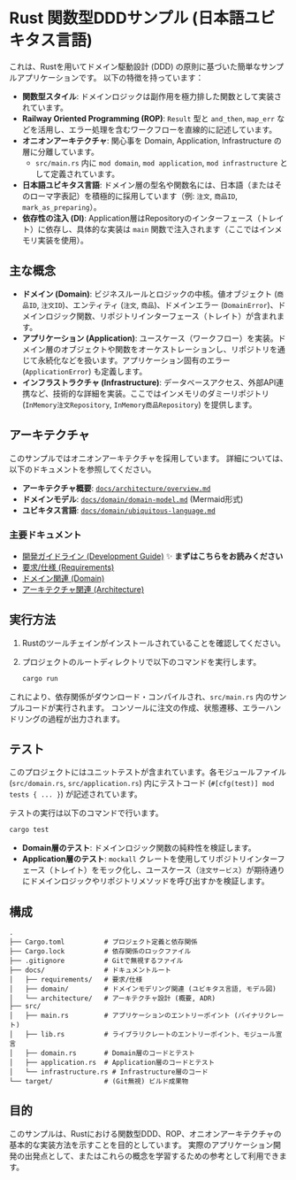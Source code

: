 # Rust 関数型DDDサンプル (日本語ユビキタス言語)

これは、Rustを用いてドメイン駆動設計 (DDD) の原則に基づいた簡単なサンプルアプリケーションです。
以下の特徴を持っています：

*   **関数型スタイル**: ドメインロジックは副作用を極力排した関数として実装されています。
*   **Railway Oriented Programming (ROP)**: `Result` 型と `and_then`, `map_err` などを活用し、エラー処理を含むワークフローを直線的に記述しています。
*   **オニオンアーキテクチャ**: 関心事を Domain, Application, Infrastructure の層に分離しています。
    *   `src/main.rs` 内に `mod domain`, `mod application`, `mod infrastructure` として定義されています。
*   **日本語ユビキタス言語**: ドメイン層の型名や関数名には、日本語（またはそのローマ字表記）を積極的に採用しています（例: `注文`, `商品ID`, `mark_as_preparing`）。
*   **依存性の注入 (DI)**: Application層はRepositoryのインターフェース（トレイト）に依存し、具体的な実装は `main` 関数で注入されます（ここではインメモリ実装を使用）。

## 主な概念

*   **ドメイン (Domain)**: ビジネスルールとロジックの中核。値オブジェクト (`商品ID`, `注文ID`)、エンティティ (`注文`, `商品`)、ドメインエラー (`DomainError`)、ドメインロジック関数、リポジトリインターフェース（トレイト）が含まれます。
*   **アプリケーション (Application)**: ユースケース（ワークフロー）を実装。ドメイン層のオブジェクトや関数をオーケストレーションし、リポジトリを通じて永続化などを扱います。アプリケーション固有のエラー (`ApplicationError`) も定義します。
*   **インフラストラクチャ (Infrastructure)**: データベースアクセス、外部API連携など、技術的な詳細を実装。ここではインメモリのダミーリポジトリ (`InMemory注文Repository`, `InMemory商品Repository`) を提供します。

## アーキテクチャ

このサンプルではオニオンアーキテクチャを採用しています。
詳細については、以下のドキュメントを参照してください。

*   **アーキテクチャ概要**: [`docs/architecture/overview.md`](docs/architecture/overview.md)
*   **ドメインモデル**: [`docs/domain/domain-model.md`](docs/domain/domain-model.md) (Mermaid形式)
*   **ユビキタス言語**: [`docs/domain/ubiquitous-language.md`](docs/domain/ubiquitous-language.md)

### 主要ドキュメント

*   [開発ガイドライン (Development Guide)](docs/DEVELOPMENT_GUIDE.md) ✨ **まずはこちらをお読みください**
*   [要求/仕様 (Requirements)](docs/requirements/)
*   [ドメイン関連 (Domain)](docs/domain/)
*   [アーキテクチャ関連 (Architecture)](docs/architecture/)

## 実行方法

1.  Rustのツールチェインがインストールされていることを確認してください。
2.  プロジェクトのルートディレクトリで以下のコマンドを実行します。

    ```bash
    cargo run
    ```

これにより、依存関係がダウンロード・コンパイルされ、`src/main.rs` 内のサンプルコードが実行されます。
コンソールに注文の作成、状態遷移、エラーハンドリングの過程が出力されます。

## テスト

このプロジェクトにはユニットテストが含まれています。各モジュールファイル (`src/domain.rs`, `src/application.rs`) 内にテストコード (`#[cfg(test)] mod tests { ... }`) が記述されています。

テストの実行は以下のコマンドで行います。

```bash
cargo test
```

*   **Domain層のテスト**: ドメインロジック関数の純粋性を検証します。
*   **Application層のテスト**: `mockall` クレートを使用してリポジトリインターフェース（トレイト）をモック化し、ユースケース（`注文サービス`）が期待通りにドメインロジックやリポジトリメソッドを呼び出すかを検証します。

## 構成

```
.
├── Cargo.toml          # プロジェクト定義と依存関係
├── Cargo.lock          # 依存関係のロックファイル
├── .gitignore          # Gitで無視するファイル
├── docs/               # ドキュメントルート
│   ├── requirements/   # 要求/仕様
│   ├── domain/         # ドメインモデリング関連 (ユビキタス言語, モデル図)
│   └── architecture/   # アーキテクチャ設計 (概要, ADR)
├── src/
│   ├── main.rs         # アプリケーションのエントリーポイント (バイナリクレート)
│   ├── lib.rs          # ライブラリクレートのエントリーポイント、モジュール宣言
│   ├── domain.rs       # Domain層のコードとテスト
│   ├── application.rs  # Application層のコードとテスト
│   └── infrastructure.rs # Infrastructure層のコード
└── target/             # (Git無視) ビルド成果物
```

## 目的

このサンプルは、Rustにおける関数型DDD、ROP、オニオンアーキテクチャの基本的な実装方法を示すことを目的としています。
実際のアプリケーション開発の出発点として、またはこれらの概念を学習するための参考として利用できます。 